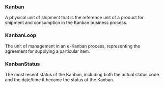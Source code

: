### Kanban
A physical unit of shipment that is the reference unit of a product for shipment and consumption in the Kanban business process.

### KanbanLoop
The unit of management in an e-Kanban process, representing the agreement for supplying a particular item.

### KanbanStatus
The most recent status of the Kanban, including both the actual status code and the date/time it became the status of the Kanban.

